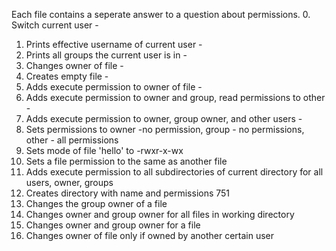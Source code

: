 Each file contains a seperate answer to a question about permissions.
0. Switch current user -
1. Prints effective username of current user -
2. Prints all groups the current user is in -
3. Changes owner of file -
4. Creates empty file -
5. Adds execute permission to owner of file -
6. Adds execute permission to owner and group, read permissions to other - 
7. Adds execute permission to owner, group owner, and other users -
8. Sets permissions to owner -no permission, group - no permissions, other - all permissions
9. Sets mode of file 'hello' to -rwxr-x-wx
10. Sets a file permission to the same as another file
11. Adds execute permission to all subdirectories of current directory for all users, owner, groups
12. Creates directory with name and permissions 751
13. Changes the group owner of a file
14. Changes owner and group owner for all files in working directory
15. Changes owner and group owner for a file
16. Changes owner of file only if owned by another certain user

